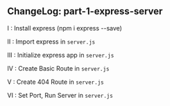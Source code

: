 ChangeLog: part-1-express-server
-------------------------
I   : Install express (npm i express --save)

II  : Import express in `server.js`

III : Initialize express app in `server.js`

IV  : Create Basic Route in `server.js`

V   : Create 404 Route in `server.js`

VI  : Set Port, Run Server in `server.js`
